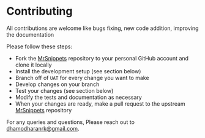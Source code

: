 # Contributing
All contributions are welcome like bugs fixing, new code addition, improving the documentation

Please follow these steps:

* Fork the [MrSnippets](https://github.com/dhamodharanrk/MrSnippets) repository to your personal GitHub account and clone it locally
* Install the development setup (see section below)
* Branch off of `UAT` for every change you want to make
* Develop changes on your branch
* Test your changes (see section below)
* Modify the tests and documentation as necessary
* When your changes are ready, make a pull request to the upstream [MrSnippets](https://github.com/dhamodharanrk/MrSnippets) repository

For any queries and questions, Please reach out to
[dhamodharanrk@gmail.com](mailto:dhamodharanrk@gmail.com).